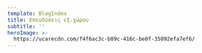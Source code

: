 ```yaml
---
template: BlogIndex
title: Επενδύσεις εξ.χώρου
subtitle: ''
heroImage: >-
  https://ucarecdn.com/f4f6ac3c-b09c-416c-be0f-35092efa7ef6/
---
```

